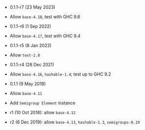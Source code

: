 * 0.1.1-r7 (23 May 2023)

- Allow `base-4.18`, test with GHC 9.6

* 0.1.1-r6 (1 Sep 2022)

- Allow `base-4.17`, test with GHC 9.4

* 0.1.1-r5 (8 Jan 2022)

- Allow `text-2.0`

* 0.1.1-r4 (28 Dec 2021)

- Allow `base-4.16`, `hashable-1.4`; test up to GHC 9.2

* 0.1.1 (9 May 2018)

- Allow `base-4.11`
- Add `Semigroup Element` instance

- r1 (10 Oct 2018): allow `base-4.12`
- r2 (6 Dec 2019): allow `base-4.13`, `hashable-1.3`, `semigroups-0.19`
